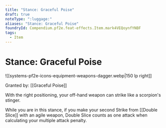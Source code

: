 ```yaml
---
title: "Stance: Graceful Poise"
draft: true
noteType: ":luggage:"
aliases: "Stance: Graceful Poise"
foundryId: Compendium.pf2e.feat-effects.Item.mark4VEQoynfYNBF
tags:
  - Item
---
```


# Stance: Graceful Poise
![[systems-pf2e-icons-equipment-weapons-dagger.webp|150 lp right]]

Granted by: [[Graceful Poise]]

With the right positioning, your off-hand weapon can strike like a scorpion's stinger.

While you are in this stance, if you make your second Strike from [[Double Slice]] with an agile weapon, Double Slice counts as one attack when calculating your multiple attack penalty.
